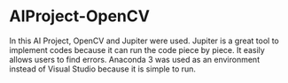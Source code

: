 # AIProject-OpenCV
In this AI Project, OpenCV and Jupiter were used. Jupiter is a great tool to implement codes because it can run the code piece by piece. It easily allows users to find errors.
Anaconda 3 was used as an environment instead of Visual Studio because it is simple to run. 
